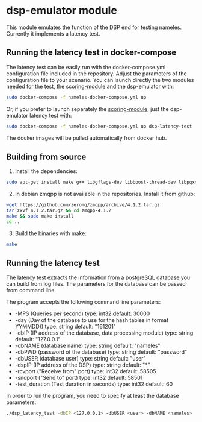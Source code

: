 # dsp-emulator module
This module emulates the function of the DSP end for testing nameles. Currently it implements a latency test.

## Running the latency test in docker-compose

The latency test can be easily run with the docker-compose.yml configuration file included in the repository. Adjust the parameters of the configuration file to your scenario. You can launch directly the two modules needed for the test, the [scoring-module](https://github.com/Nameles-Org/scoring-module) and the dsp-emulator with:

```bash
sudo docker-compose -f nameles-docker-compose.yml up
```

Or, if you prefer to launch separately the [scoring-module](https://github.com/Nameles-Org/scoring-module), just the dsp-emulator latency test with:

```bash
sudo docker-compose -f nameles-docker-compose.yml up dsp-latency-test
```

The docker images will be pulled automatically from docker hub.

## Building from source

1. Install the dependencies:
  ```bash
  sudo apt-get install make g++ libgflags-dev libboost-thread-dev libpqxx-dev
  ```

2. In debian zmqpp is not available in the repositories. Install it from github:
  ```bash
  wget https://github.com/zeromq/zmqpp/archive/4.1.2.tar.gz
  tar zxvf 4.1.2.tar.gz && cd zmqpp-4.1.2
  make && sudo make install
  cd ..
```

3. Build the binaries with make:

  ```bash
  make
  ```

## Running the latency test

The latency test extracts the information from a postgreSQL database you can build from log files. The parameters for the database can be passed from command line.

The program accepts the following command line parameters:

  - -MPS (Queries per second) type: int32 default: 30000
  - -day (Day of the database to use for the hash tables in format YYMMDD))
   type: string default: "161201"
  - -dbIP (IP address of the database, data processing module) type: string
   default: "127.0.0.1"
  - -dbNAME (database name) type: string default: "nameles"
  - -dbPWD (password of the database) type: string default: "password"
  - -dbUSER (database user) type: string default: "user"
  - -dspIP (IP address of the DSP) type: string default: "*"
  - -rcvport ("Receive from" port) type: int32 default: 58505
  - -sndport ("Send to" port) type: int32 default: 58501
  - -test_duration (Test duration in seconds) type: int32 default: 60

In order to run the program, you need to specify at least the database parameters:
```bash
./dsp_latency_test -dbIP <127.0.0.1> -dbUSER <user> -dbNAME <nameles>
```
